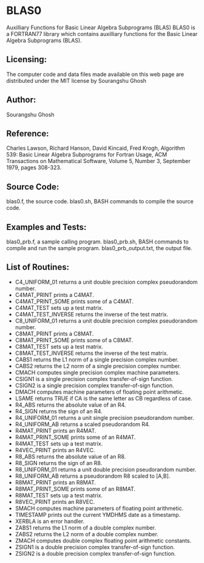 # BLAS0
Auxilliary Functions for Basic Linear Algebra Subprograms (BLAS)
BLAS0 is a FORTRAN77 library which contains auxilliary functions for the Basic Linear Algebra Subprograms (BLAS).

## Licensing:
The computer code and data files made available on this web page are distributed under the MIT license by Sourangshu Ghosh

## Author:

Sourangshu Ghosh

## Reference:
Charles Lawson, Richard Hanson, David Kincaid, Fred Krogh,
Algorithm 539: Basic Linear Algebra Subprograms for Fortran Usage,
ACM Transactions on Mathematical Software,
Volume 5, Number 3, September 1979, pages 308-323.

## Source Code:
blas0.f, the source code.
blas0.sh, BASH commands to compile the source code.

## Examples and Tests:
blas0_prb.f, a sample calling program.
blas0_prb.sh, BASH commands to compile and run the sample program.
blas0_prb_output.txt, the output file.

## List of Routines:
- C4_UNIFORM_01 returns a unit double precision complex pseudorandom number.
- C4MAT_PRINT prints a C4MAT.
- C4MAT_PRINT_SOME prints some of a C4MAT.
- C4MAT_TEST sets up a test matrix.
- C4MAT_TEST_INVERSE returns the inverse of the test matrix.
- C8_UNIFORM_01 returns a unit double precision complex pseudorandom number.
- C8MAT_PRINT prints a C8MAT.
- C8MAT_PRINT_SOME prints some of a C8MAT.
- C8MAT_TEST sets up a test matrix.
- C8MAT_TEST_INVERSE returns the inverse of the test matrix.
- CABS1 returns the L1 norm of a single precision complex number.
- CABS2 returns the L2 norm of a single precision complex number.
- CMACH computes single precision complex machine parameters.
- CSIGN1 is a single precision complex transfer-of-sign function.
- CSIGN2 is a single precision complex transfer-of-sign function.
- DMACH computes machine parameters of floating point arithmetic.
- LSAME returns TRUE if CA is the same letter as CB regardless of case.
- R4_ABS returns the absolute value of an R4.
- R4_SIGN returns the sign of an R4.
- R4_UNIFORM_01 returns a unit single precision pseudorandom number.
- R4_UNIFORM_AB returns a scaled pseudorandom R4.
- R4MAT_PRINT prints an R4MAT.
- R4MAT_PRINT_SOME prints some of an R4MAT.
- R4MAT_TEST sets up a test matrix.
- R4VEC_PRINT prints an R4VEC.
- R8_ABS returns the absolute value of an R8.
- R8_SIGN returns the sign of an R8.
- R8_UNIFORM_01 returns a unit double precision pseudorandom number.
- R8_UNIFORM_AB returns a pseudorandom R8 scaled to [A,B].
- R8MAT_PRINT prints an R8MAT.
- R8MAT_PRINT_SOME prints some of an R8MAT.
- R8MAT_TEST sets up a test matrix.
- R8VEC_PRINT prints an R8VEC.
- SMACH computes machine parameters of floating point arithmetic.
- TIMESTAMP prints out the current YMDHMS date as a timestamp.
- XERBLA is an error handler.
- ZABS1 returns the L1 norm of a double complex number.
- ZABS2 returns the L2 norm of a double complex number.
- ZMACH computes double complex floating point arithmetic constants.
- ZSIGN1 is a double precision complex transfer-of-sign function.
- ZSIGN2 is a double precision complex transfer-of-sign function.
